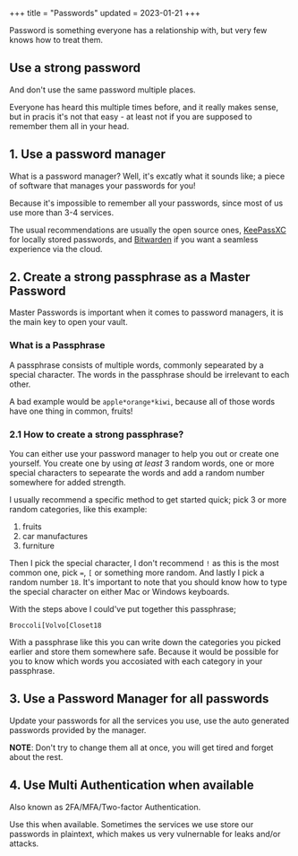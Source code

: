 +++
title = "Passwords"
updated = 2023-01-21
+++

Password is something everyone has a relationship with, but very few knows how
to treat them.

## Use a strong password

And don't use the same password multiple places.

Everyone has heard this multiple times before, and it really makes sense, but in
pracis it's not that easy - at least not if you are supposed to remember them
all in your head.

## 1. Use a password manager

What is a password manager? Well, it's excatly what it sounds like; a piece of
software that manages your passwords for you!

Because it's impossible to remember all your passwords, since most of us use
more than 3-4 services.

The usual recommendations are usually the open source ones,
[KeePassXC](https://keepassxc.org/) for locally stored passwords, and
[Bitwarden](https://bitwarden.com) if you want a seamless experience via the
cloud.

## 2. Create a strong passphrase as a Master Password

Master Passwords is important when it comes to password managers, it is the main
key to open your vault.

### What is a Passphrase

A passphrase consists of multiple words, commonly sepearated by a special
character. The words in the passphrase should be irrelevant to each other.

A bad example would be `apple*orange*kiwi`, because all of those words have one
thing in common, fruits!

### 2.1 How to create a strong passphrase?

You can either use your password manager to help you out or create one yourself.
You create one by using _at least_ 3 random words, one or more special
characters to sepearate the words and add a random number somewhere for added
strength.

I usually recommend a specific method to get started quick; pick 3 or more
random categories, like this example:

1. fruits
1. car manufactures
1. furniture

Then I pick the special character, I don't recommend `!` as this is the most
common one, pick `=`, `[` or something more random. And lastly I pick a random
number `18`. It's important to note that you should know how to type the special
character on either Mac or Windows keyboards.

With the steps above I could've put together this passphrase;

`Broccoli[Volvo[Closet18`

With a passphrase like this you can write down the categories you picked earlier
and store them somewhere safe. Because it would be possible for you to know
which words you accosiated with each category in your passphrase.

## 3. Use a Password Manager for all passwords

Update your passwords for all the services you use, use the auto generated
passwords provided by the manager.

**NOTE**: Don't try to change them all at once, you will get tired and forget
about the rest.

## 4. Use Multi Authentication when available

Also known as 2FA/MFA/Two-factor Authentication.

Use this when available. Sometimes the services we use store our passwords in
plaintext, which makes us very vulnernable for leaks and/or attacks.
